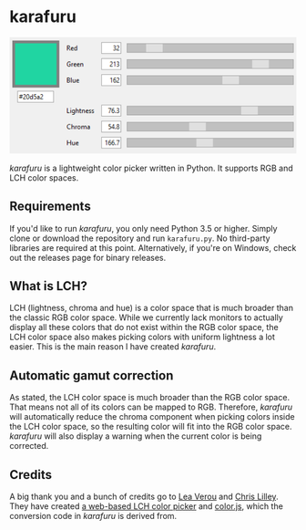 # karafuru
![Screenshot of karafuru](screenshot.png)

_karafuru_ is a lightweight color picker written in Python. It supports RGB and LCH color spaces.

## Requirements

If you'd like to run _karafuru_, you only need Python 3.5 or higher. Simply clone or download the repository and run `karafuru.py`. No third-party libraries are required at this point. Alternatively, if you're on Windows, check out the releases page for binary releases.

## What is LCH?

LCH (lightness, chroma and hue) is a color space that is much broader than the classic RGB color space. While we currently lack monitors to actually display all these colors that do not exist within the RGB color space, the LCH color space also makes picking colors with uniform lightness a lot easier. This is the main reason I have created _karafuru_.

## Automatic gamut correction

As stated, the LCH color space is much broader than the RGB color space. That means not all of its colors can be mapped to RGB. Therefore, _karafuru_ will automatically reduce the chroma component when picking colors inside the LCH color space, so the resulting color will fit into the RGB color space. _karafuru_ will also display a warning when the current color is being corrected.

## Credits

A big thank you and a bunch of credits go to [Lea Verou](https://github.com/LeaVerou) and [Chris Lilley](https://github.com/svgeesus). They have created [a web-based LCH color picker](https://css.land/lch/) and [color.js](https://github.com/LeaVerou/color.js), which the conversion code in _karafuru_ is derived from.
